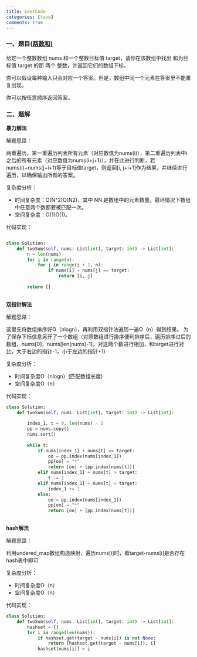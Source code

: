 ```yaml
---
title: LeetCode
categories: [tave]
comments: true
---
```


### 一、题目([两数和)](https://leetcode.cn/problems/two-sum/)

给定一个整数数组 nums 和一个整数目标值 target，请你在该数组中找出 和为目标值 target 的那 两个 整数，并返回它们的数组下标。

你可以假设每种输入只会对应一个答案。但是，数组中同一个元素在答案里不能重复出现。

你可以按任意顺序返回答案。

### 二、题解

**暴力解法**

解题思路：    

​    两重遍历，第一重遍历列表所有元素（对应数值为nums(i)），第二重遍历列表中i之后的所有元素（对应数值为nums(i+j+1)），并在此进行判断，若nums(i)+nums(j+i+1)等于目标值target，则返回[i, j+i+1]作为结果，并继续进行遍历，以确保输出所有的答案。

复杂度分析：

- 时间复杂度：O(N^2)O(N2)，其中 NN 是数组中的元素数量。最坏情况下数组中任意两个数都要被匹配一次。
- 空间复杂度：O(1)O(1)。

代码实现：

```python

class Solution:
    def twoSum(self, nums: List[int], target: int) -> List[int]:
        n = len(nums)
        for i in range(n):
            for j in range(i + 1, n):
                if nums[i] + nums[j] == target:
                    return [i, j]
 
        return []
 
```

**双指针解法**

解题思路：

这里先将数组排序好O（nlogn），再利用双指针法遍历一遍O（n）得到结果。
为了保存下标信息另开了一个数组（对原数组进行排序便利排序后，遍历排序过后的数组，nums[0]，nums[len(nums)-1]，对这两个数进行相加，和target进行对比，大于右边的指针-1，小于左边的指针+1）

复杂度分析：

- 时间复杂度O（nlogn）(匹配数组长度)
- 空间复杂度O（n）

代码实现：

```python
class Solution:
    def twoSum(self, nums: List[int], target: int) -> List[int]:
 
        index_1, t = 0, len(nums) - 1
        pp = nums.copy()
        nums.sort()
 
        while t:
            if nums[index_1] + nums[t] == target:
                oo = pp.index(nums[index_1])
                pp[oo] = "*"
                return [oo] + [pp.index(nums[t])]
            elif nums[index_1] + nums[t] > target:
                t -= 1
            elif nums[index_1] + nums[t] < target:
                index_1 += 1
            else:
                oo = pp.index(nums[index_1])
                pp[oo] = "*"
                return [oo] + [pp.index(nums[t])]
 
```

**hash解法**

解题思路：

利用undered_map数组构造映射，遍历nums[i]时，看target-nums[i]是否存在hash表中即可

复杂度分析：

- 时间复杂度O（n）
- 空间复杂度O（n）

代码实现：

```python
class Solution:
    def twoSum(self, nums: List[int], target: int) -> List[int]:
        hashset = {}
        for i in range(len(nums)):
            if hashset.get(target - nums[i]) is not None:
                return [hashset.get(target - nums[i]), i]
            hashset[nums[i]] = i
```

